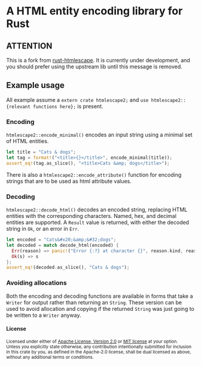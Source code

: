 # A HTML entity encoding library for Rust

## ATTENTION

This is a fork from [rust-htmlescape](https://github.com/veddan/rust-htmlescape).
It is currently under development, and you should prefer using the upstream lib
until this message is removed.

## Example usage

All example assume a `extern crate htmlescape2;` and `use htmlescape2::{relevant functions here};` is present.

### Encoding

`htmlescape2::encode_minimal()` encodes an input string using a minimal set of HTML entities.

```rust
let title = "Cats & dogs";
let tag = format!("<title>{}</title>", encode_minimal(title));
assert_eq!(tag.as_slice(), "<title>Cats &amp; dogs</title>");
```

There is also a `htmlescape2::encode_attribute()` function for encoding strings that are to be used
as html attribute values.

### Decoding

`htmlescape2::decode_html()` decodes an encoded string, replacing HTML entities with the
corresponding characters. Named, hex, and decimal entities are supported. A `Result` value is
returned, with either the decoded string in `Ok`, or an error in `Err`.

```rust
let encoded = "Cats&#x20;&amp;&#32;dogs";
let decoded = match decode_html(encoded) {
  Err(reason) => panic!("Error {:?} at character {}", reason.kind, reason.position),
  Ok(s) => s
};
assert_eq!(decoded.as_slice(), "Cats & dogs");
```

### Avoiding allocations

Both the encoding and decoding functions are available in forms that take a `Writer` for output rather
than returning an `String`. These version can be used to avoid allocation and copying if the returned
`String` was just going to be written to a `Writer` anyway.


#### License

<sup>
Licensed under either of <a href="LICENSE-APACHE">Apache License, Version
2.0</a> or <a href="LICENSE-MIT">MIT license</a> at your option.
</sup>

<br>

<sub>
Unless you explicitly state otherwise, any contribution intentionally submitted
for inclusion in this crate by you, as defined in the Apache-2.0 license, shall
be dual licensed as above, without any additional terms or conditions.
</sub>
